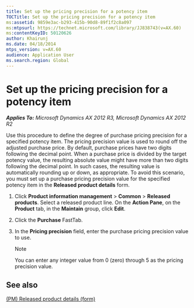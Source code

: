 ```yaml
---
title: Set up the pricing precision for a potency item
TOCTitle: Set up the pricing precision for a potency item
ms:assetid: 9859e3ac-b293-415b-90d8-89f1f2c8a097
ms:mtpsurl: https://technet.microsoft.com/library/JJ838743(v=AX.60)
ms:contentKeyID: 50120626
author: Khairunj
ms.date: 04/18/2014
mtps_version: v=AX.60
audience: Application User
ms.search.region: Global
---
```


# Set up the pricing precision for a potency item 


_**Applies To:** Microsoft Dynamics AX 2012 R3, Microsoft Dynamics AX 2012 R2_

Use this procedure to define the degree of purchase pricing precision for a specified potency item. The pricing precision value is used to round off the adjusted purchase price. By default, purchase prices have two digits following the decimal point. When a purchase price is divided by the target potency value, the resulting absolute value might have more than two digits following the decimal point. In such cases, the resulting value is automatically rounding up or down, as appropriate. To avoid this scenario, you must set up a purchase pricing precision value for the specified potency item in the **Released product details** form.

1.  Click **Product information management** \> **Common** \> **Released products**. Select a released product line. On the **Action Pane**, on the **Product** tab, in the **Maintain** group, click **Edit**.

2.  Click the **Purchase** FastTab.

3.  In the **Pricing precision** field, enter the purchase pricing precision value to use.
    

    > [!NOTE]
    > <P>You can enter any integer value from 0 (zero) through 5 as the pricing precision value.</P>



## See also

[(PM) Released product details (form)](https://technet.microsoft.com/library/hh352306\(v=ax.60\))

  


